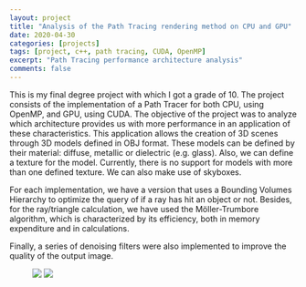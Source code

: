 ```yaml
---
layout: project
title: "Analysis of the Path Tracing rendering method on CPU and GPU"
date: 2020-04-30
categories: [projects]
tags: [project, c++, path tracing, CUDA, OpenMP]
excerpt: "Path Tracing performance architecture analysis"
comments: false
---
```


This is my final degree project with which I got a grade of 10. The project consists of the implementation of a Path Tracer for both CPU, using OpenMP, and GPU, using CUDA. The objective of the project was to analyze which architecture provides us with more performance in an application of these characteristics. This application allows the creation of 3D scenes through 3D models defined in OBJ format. These models can be defined by their material: diffuse, metallic or dielectric (e.g. glass). Also, we can define a texture for the model. Currently, there is no support for models with more than one defined texture. We can also make use of skyboxes.

For each implementation, we have a version that uses a Bounding Volumes Hierarchy to optimize the query of if a ray has hit an object or not. Besides, for the ray/triangle calculation, we have used the Möller-Trumbore algorithm, which is characterized by its efficiency, both in memory expenditure and in calculations.

Finally, a series of denoising filters were also implemented to improve the quality of the output image.

<figure>
	<img src="{{site.url}}/assets/img/pathtracing/cornell_deer.png">
  <img src="{{site.url}}/assets/img/pathtracing/cornell_textures.png">
</figure>
